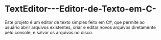 # TextEditor---Editor-de-Texto-em-C-
Este projeto é um editor de texto simples feito em C#, que permite ao usuário abrir arquivos existentes, criar e editar novos arquivos diretamente pelo console, e salvar os arquivos no disco.
